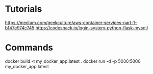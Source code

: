 # Tutorials
https://medium.com/geekculture/aws-container-services-part-1-b147e974c745
https://codeshack.io/login-system-python-flask-mysql/

# Commands
docker build -t my_docker_app:latest .
docker run -d -p 5000:5000 my_docker_app:latest